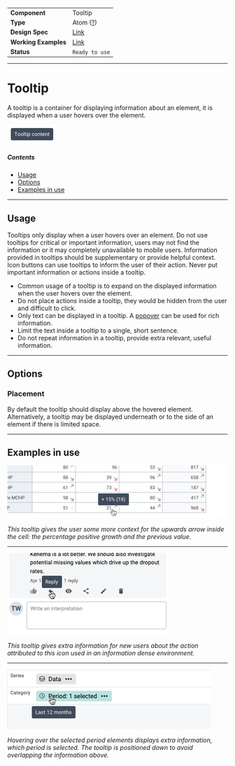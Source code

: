 | |  |
|-------------|------------------|
| **Component** | Tooltip |
| **Type** | Atom ([?](http://atomicdesign.bradfrost.com/chapter-2/))|
| **Design Spec** | [Link](https://sketch.cloud/s/DwkDk/a/zY21gy) |
| **Working Examples** | [Link](https://ui-core.dhis2.nu/demo/?path=/story/tooltip--default-placement-top) |
| **Status** |  `Ready to use`  |

---

# Tooltip

A tooltip is a container for displaying information about an element, it is displayed when a user hovers over the element.

![](../images/tooltip.png)

##### Contents

- [Usage](#usage)
- [Options](#options)
- [Examples in use](#examples-in-use)

---

## Usage

Tooltips only display when a user hovers over an element. Do not use tooltips for critical or important information, users may not find the information or it may completely unavailable to mobile users. Information provided in tooltips should be supplementary or provide helpful context. Icon buttons can use tooltips to inform the user of their action. Never put important information or actions inside a tooltip.

* Common usage of a tooltip is to expand on the displayed information when the user hovers over the element.
* Do not place actions inside a tooltip, they would be hidden from the user and difficult to click.
* Only text can be displayed in a tooltip. A [popover](../molecules/popover.md) can be used for rich information.
* Limit the text inside a tooltip to a single, short sentence.
* Do not repeat information in a tooltip, provide extra relevant, useful information.

---

## Options

### Placement

By default the tooltip should display above the hovered element. Alternatively, a tooltip may be displayed underneath or to the side of an element if there is limited space.

---

## Examples in use

![](../images/tooltip-example-1.png)

*This tooltip gives the user some more context for the upwards arrow inside the cell: the percentage positive growth and the previous value.*

---

![](../images/tooltip-example-2.png)

*This tooltip gives extra information for new users about the action attributed to this icon used in an information dense environment.*

---

![](../images/tooltip-example-3.png)

*Hovering over the selected period elements displays extra information, which period is selected. The tooltip is positioned down to avoid overlapping the information above.*
